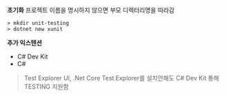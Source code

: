 
**초기화**
프로젝트 이름을 명시하지 않으면 부모 디렉터리명을 따라감
```shell
> mkdir unit-testing
> dotnet new xunit 
```


**추가 익스텐션**
- C# Dev Kit
- C#

> Test Explorer UI, .Net Core Test Explorer를 설치안해도 C# Dev Kit 통해 TESTING 지원함
